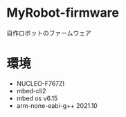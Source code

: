 # MyRobot-firmware

自作ロボットのファームウェア

# 環境

- NUCLEO-F767ZI
- mbed-cli2
- mbed os v6.15
- arm-none-eabi-g++ 2021.10
